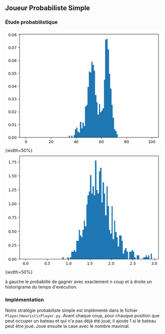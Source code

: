 ## Joueur Probabiliste Simple

### Étude probabilistique

<!-- TODO -->
![Probabilité de gagner avec exactement n coup](./rapport/img/Probabilistic_winNC.png "cumulative probabilistic chances"){width=50%}
![Probabilité de gagner avec exactement n coup](./rapport/img/Probabilistic_time.png "cumulative probabilistic chances"){width=50%}

à gauche le probablité de gagner avec exactement n coup et à droite un historigrame du temps d'exécution.


### Implémentation

Notre stratégie probabiliste simple est implémenté dans le fichier `Player/HeuristicPlayer.py`. Avant chaque coup, pour chauque position que peut occuper un bateau et qui n'a pas déjà été joué, il ajoute 1
si le bateau peut être joué. Joue ensuite la case avec le nombre maximal.
